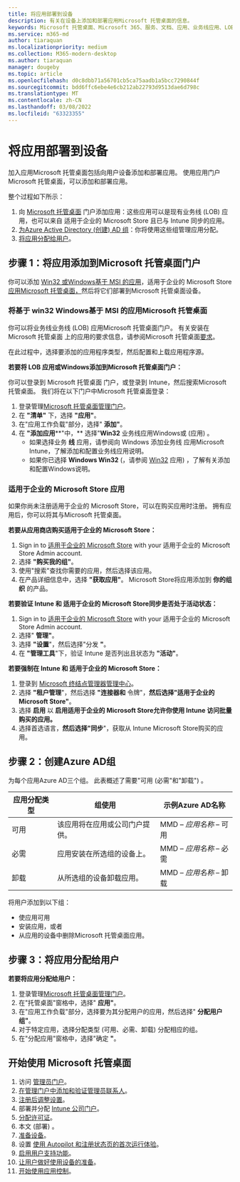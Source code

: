 ```yaml
---
title: 将应用部署到设备
description: 有关在设备上添加和部署应用Microsoft 托管桌面的信息。
keywords: Microsoft 托管桌面、Microsoft 365、服务、文档、应用、业务线应用、LOB 应用
ms.service: m365-md
author: tiaraquan
ms.localizationpriority: medium
ms.collection: M365-modern-desktop
ms.author: tiaraquan
manager: dougeby
ms.topic: article
ms.openlocfilehash: d0c8dbb71a56701cb5ca75aadb1a5bcc7290844f
ms.sourcegitcommit: bdd6ffc6ebe4e6cb212ab22793d9513dae6d798c
ms.translationtype: MT
ms.contentlocale: zh-CN
ms.lasthandoff: 03/08/2022
ms.locfileid: "63323355"
---
```

# <a name="deploy-apps-to-devices"></a>将应用部署到设备

加入应用Microsoft 托管桌面包括向用户设备添加和部署应用。 使用应用门户Microsoft 托管桌面，可以添加和部署应用。

整个过程如下所示：

1. 向 [Microsoft 托管桌面](#1) 门户添加应用：这些应用可以是现有业务线 (LOB) 应用，也可以来自 适用于企业的 Microsoft Store 且已与 Intune 同步的应用。
2. [为Azure Active Directory (创建) AD 组](#2)：你将使用这些组管理应用分配。
3. [将应用分配给用户](#3)。

<span id="1" />

## <a name="step-1-add-apps-to-microsoft-managed-desktop-portal"></a>步骤 1：将应用添加到Microsoft 托管桌面门户

你可以添加 [Win32 或Windows基于 MSI 的应用](#lob-apps)，适用于企业的 Microsoft Store[应用Microsoft 托管桌面，](#msfb-apps)然后将它们部署到Microsoft 托管桌面设备。

<span id="lob-apps">

### <a name="win32-or-windows-msi-based-apps-to-microsoft-managed-desktop"></a>将基于 win32 Windows基于 MSI 的应用Microsoft 托管桌面

你可以将业务线业务线 (LOB) 应用Microsoft 托管桌面门户。 有关安装在 Microsoft 托管桌面 上的应用的要求信息，请参阅Microsoft 托管桌面[要求](../service-description/mmd-app-requirements.md)。

在此过程中，选择要添加的应用程序类型，然后配置和上载应用程序源。

**若要将 LOB 应用或Windows添加到Microsoft 托管桌面门户：**

你可以登录到 Microsoft 托管桌面 门户，或登录到 Intune，然后搜索Microsoft 托管桌面。 我们将在以下门户中Microsoft 托管桌面登录：

1. 登录管理[Microsoft 托管桌面管理门户](https://aka.ms/mmdportal)。
2. 在 **"清单"** 下，选择 **"应用"**。
3. 在"应用工作负载"部分，选择" **添加"**。
4. 在 **"添加应用****"中，** 选择"**Win32** 业务线应用Windows或 (应用) 。
    - 如果选择业务 **线** 应用，请参阅向 Windows 添加业务线 [](/intune/lob-apps-windows)应用Microsoft Intune，了解添加和配置业务线应用说明。
    - 如果你已选择 **Windows Win32** (，请参阅 [Win32](/intune/apps-win32-app-management) 应用) ，了解有关添加和配置Windows说明。

<span id="msfb-apps">

### <a name="microsoft-store-for-business-apps"></a>适用于企业的 Microsoft Store 应用

如果你尚未注册适用于企业的 Microsoft Store，可以在购买应用时注册。 拥有应用后，你可以将其与Microsoft 托管桌面。

**若要从应用商店购买适用于企业的 Microsoft Store：**

1. Sign in to [适用于企业的 Microsoft Store](https://businessstore.microsoft.com) with your 适用于企业的 Microsoft Store Admin account.
2. 选择 **"购买我的组"**。
3. 使用"搜索"查找你需要的应用，然后选择该应用。
4. 在产品详细信息中，选择 **"获取应用"**。
Microsoft Store将应用添加到 **你的组织** 的产品。

**若要验证 Intune 和 适用于企业的 Microsoft Store同步是否处于活动状态：**

1. Sign in to [适用于企业的 Microsoft Store](https://businessstore.microsoft.com) with your 适用于企业的 Microsoft Store Admin account.
2. 选择" **管理"**。
3. 选择 **"设置**"，然后选择"分发 **"**。
4. 在 **"管理工具**"下，验证 Intune 是否列出且状态为 **"活动"**。  

**若要强制在 Intune 和 适用于企业的 Microsoft Store：**

1. 登录到 [Microsoft 终结点管理器管理中心](https://go.microsoft.com/fwlink/?linkid=2109431)。
2. 选择 **"租户管理**"，然后选择 **"连接器和** 令牌"，**然后选择"适用于企业的 Microsoft Store"**。
3. 选择 **启用** 以 **启用适用于企业的 Microsoft Store允许你使用 Intune 访问批量购买的应用。**
4. 选择首选语言，**然后选择"同步**"，获取从 Intune Microsoft Store购买的应用。

<span id="2" />

## <a name="step-2-create-azure-ad-groups"></a>步骤 2：创建Azure AD组

为每个应用Azure AD三个组。 此表概述了需要"可用 (必需"和"卸载") 。

应用分配类型 | 组使用 | 示例Azure AD名称 |
--- | --- | --- |
可用 |  该应用将在应用或公司门户提供。 | MMD – *应用名称* – 可用 |
必需 |  应用安装在所选组的设备上。 | MMD – *应用名称* – 必需 |
卸载 |  从所选组的设备卸载应用。 | MMD – *应用名称* – 卸载 |

将用户添加到以下组：

- 使应用可用
- 安装应用，或者
- 从应用的设备中删除Microsoft 托管桌面应用。

<span id="3" />

## <a name="step-3-assign-apps-to-your-users"></a>步骤 3：将应用分配给用户

**若要将应用分配给用户：**

1. 登录管理[Microsoft 托管桌面管理门户](https://aka.ms/mmdportal)。
2. 在"托管桌面"窗格中，选择" **应用"**。
3. 在"应用工作负载"部分，选择要为其分配用户的应用，然后选择" **分配用户组"**。
4. 对于特定应用，选择分配类型 (可用、必需、卸载) 分配相应的组。
5. 在"分配应用"窗格中，选择"确定 **"**。

## <a name="steps-to-get-started-with-microsoft-managed-desktop"></a>开始使用 Microsoft 托管桌面

1. 访问 [管理员门户](access-admin-portal.md)。
1. [在管理门户中添加和验证管理员联系人](add-admin-contacts.md)。
1. [注册后调整设置](conditional-access.md)。
1. 部署并分配 [Intune 公司门户](company-portal.md)。
1. [分配许可证](assign-licenses.md)。
1. 本文 (部署) 。
1. [准备设备](prepare-devices.md)。
1. 设置 [使用 Autopilot 和注册状态页的首次运行体验](esp-first-run.md)。
1. [启用用户支持功能](enable-support.md)。
1. [让用户做好使用设备的准备](get-started-devices.md)。
1. [开始使用应用控制](get-started-app-control.md)。

<!--# Preparing apps for Microsoft Managed Desktop

This topic is the target for 2 "Learn more" links in the Admin Portal (aka.ms/app-overview;app-package); also target for link from Online resources (aka.ms/app-overviewmmd-app-prep) do not delete.

-->

